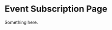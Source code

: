[title]: # (Event Subscription Page)
[tags]: # (XXX)
[priority]: # (2348)
# Event Subscription Page
Something here.
